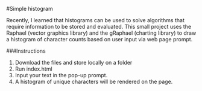#Simple histogram

Recently, I learned that histograms can be used to solve algorithms that
require information to be stored and evaluated. This small project uses
the Raphael (vector graphics library) and the gRaphael (charting library) to
draw a histogram of character counts based on user input via web page prompt.

###Instructions

1. Download the files and store locally on a folder
2. Run index.html
3. Input your text in the pop-up prompt.
4. A histogram of unique characters will be rendered on the page.
